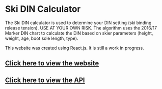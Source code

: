 # Ski DIN Calculator

The Ski DIN calculator is used to determine your DIN setting (ski binding release tension). USE AT YOUR OWN RISK. The algorithm uses the 2016/17 Marker DIN chart to calculate the DIN based on skier parameters (height, weight, age, boot sole length, type).

This website was created using React.js. It is still a work in progress.

## [Click here to view the website](https://ski-din-calculator.herokuapp.com/)

## [Click here to view the API](https://github.com/ijaidka94/din-calculator-api)
